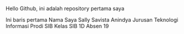 Hello Github, ini adalah repository pertama saya

Ini baris pertama
Nama Saya Sally Savista Anindya
Jurusan Teknologi Informasi Prodi SIB
Kelas SIB 1D
Absen 19